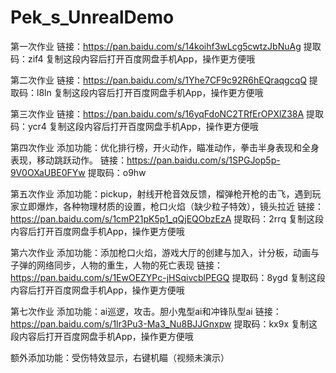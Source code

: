 # Pek_s_UnrealDemo
第一次作业
链接：https://pan.baidu.com/s/14koihf3wLcg5cwtzJbNuAg 
提取码：zif4 
复制这段内容后打开百度网盘手机App，操作更方便哦

第二次作业
链接：https://pan.baidu.com/s/1Yhe7CF9c92R6hEQraqgcqQ 
提取码：l8ln 
复制这段内容后打开百度网盘手机App，操作更方便哦

第三次作业
链接：https://pan.baidu.com/s/16yqFdoNC2TRfErOPXlZ38A 
提取码：ycr4 
复制这段内容后打开百度网盘手机App，操作更方便哦

第四次作业
添加功能：优化排行榜，开火动作，瞄准动作，拳击半身表现和全身表现，移动跳跃动作。
链接：https://pan.baidu.com/s/1SPGJop5p-9V0OXaUBE0FYw 
提取码：o9hw

第五次作业
添加功能：pickup，射线开枪音效反馈，榴弹枪开枪的击飞，遇到玩家立即爆炸，各种物理材质的设置，枪口火焰（缺少粒子特效），镜头拉近
链接：https://pan.baidu.com/s/1cmP21pK5p1_qQjEQObzEzA 
提取码：2rrq 
复制这段内容后打开百度网盘手机App，操作更方便哦

第六次作业
添加功能：添加枪口火焰，游戏大厅的创建与加入，计分板，动画与子弹的网络同步，人物的重生，人物的死亡表现
链接：https://pan.baidu.com/s/1EwOEZYPc-jHSqivcblPEGQ 
提取码：8ygd 
复制这段内容后打开百度网盘手机App，操作更方便哦

第七次作业
添加功能：ai巡逻，攻击。胆小鬼型ai和冲锋队型ai
链接：https://pan.baidu.com/s/1lr3Pu3-Ma3_Nu8BJJGnxpw 
提取码：kx9x 
复制这段内容后打开百度网盘手机App，操作更方便哦

额外添加功能：受伤特效显示，右键机瞄（视频未演示）
